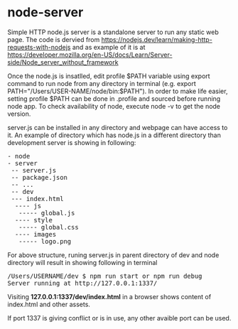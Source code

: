 # node-server
Simple <a hrefr="https://developer.mozilla.org/en-US/docs/Learn/Server-side/Node_server_without_framework">HTTP node.js server</a> is a standalone server to run any static web page. The code is dervied from https://nodejs.dev/learn/making-http-requests-with-nodejs and as example of it is at  https://developer.mozilla.org/en-US/docs/Learn/Server-side/Node_server_without_framework

Once the node.js is insatlled, edit profile $PATH variable using export command to run node from any directory in terminal (e.g. export PATH="/Users/USER-NAME/node/bin:$PATH"). In order to make life easier, setting profile $PATH can be done in .profile and sourced before running node app. To check availability of node, execute node -v to get the node version.  

server.js can be installed in any directory  and webpage can have access to it. An example of directory which has node.js in a different directory than development server is showing in following:   
<pre>
- node
- server
 -- server.js
 -- package.json
 -- ...
 -- dev
 --- index.html
  ---- js
   ----- global.js
  ---- style
   ----- global.css
  ---- images
   ----- logo.png
</pre>

For above structure, runing server.js in parent directory of dev and node directory will result in showing following in terminal 

<pre>
/Users/USERNAME/dev $ npm run start or npm run debug
Server running at http://127.0.0.1:1337/
</pre>
Visiting <b>127.0.0.1:1337/dev/index.html</b> in a browser shows content of index.html and other assets. 

If port 1337 is giving conflict or is in use, any other avaible port can be used.

